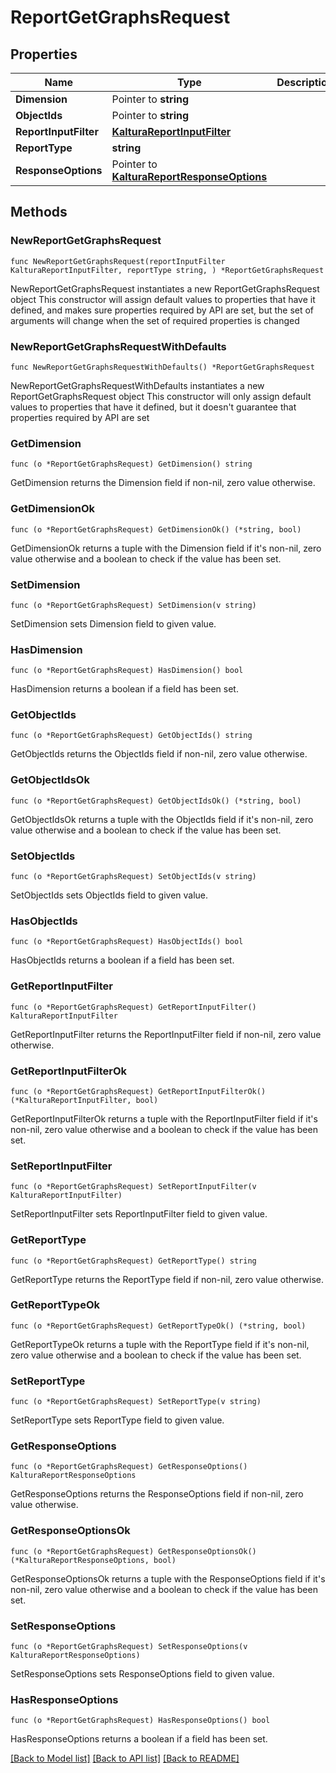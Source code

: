 # ReportGetGraphsRequest

## Properties

Name | Type | Description | Notes
------------ | ------------- | ------------- | -------------
**Dimension** | Pointer to **string** |  | [optional] 
**ObjectIds** | Pointer to **string** |  | [optional] 
**ReportInputFilter** | [**KalturaReportInputFilter**](KalturaReportInputFilter.md) |  | 
**ReportType** | **string** |  | 
**ResponseOptions** | Pointer to [**KalturaReportResponseOptions**](KalturaReportResponseOptions.md) |  | [optional] 

## Methods

### NewReportGetGraphsRequest

`func NewReportGetGraphsRequest(reportInputFilter KalturaReportInputFilter, reportType string, ) *ReportGetGraphsRequest`

NewReportGetGraphsRequest instantiates a new ReportGetGraphsRequest object
This constructor will assign default values to properties that have it defined,
and makes sure properties required by API are set, but the set of arguments
will change when the set of required properties is changed

### NewReportGetGraphsRequestWithDefaults

`func NewReportGetGraphsRequestWithDefaults() *ReportGetGraphsRequest`

NewReportGetGraphsRequestWithDefaults instantiates a new ReportGetGraphsRequest object
This constructor will only assign default values to properties that have it defined,
but it doesn't guarantee that properties required by API are set

### GetDimension

`func (o *ReportGetGraphsRequest) GetDimension() string`

GetDimension returns the Dimension field if non-nil, zero value otherwise.

### GetDimensionOk

`func (o *ReportGetGraphsRequest) GetDimensionOk() (*string, bool)`

GetDimensionOk returns a tuple with the Dimension field if it's non-nil, zero value otherwise
and a boolean to check if the value has been set.

### SetDimension

`func (o *ReportGetGraphsRequest) SetDimension(v string)`

SetDimension sets Dimension field to given value.

### HasDimension

`func (o *ReportGetGraphsRequest) HasDimension() bool`

HasDimension returns a boolean if a field has been set.

### GetObjectIds

`func (o *ReportGetGraphsRequest) GetObjectIds() string`

GetObjectIds returns the ObjectIds field if non-nil, zero value otherwise.

### GetObjectIdsOk

`func (o *ReportGetGraphsRequest) GetObjectIdsOk() (*string, bool)`

GetObjectIdsOk returns a tuple with the ObjectIds field if it's non-nil, zero value otherwise
and a boolean to check if the value has been set.

### SetObjectIds

`func (o *ReportGetGraphsRequest) SetObjectIds(v string)`

SetObjectIds sets ObjectIds field to given value.

### HasObjectIds

`func (o *ReportGetGraphsRequest) HasObjectIds() bool`

HasObjectIds returns a boolean if a field has been set.

### GetReportInputFilter

`func (o *ReportGetGraphsRequest) GetReportInputFilter() KalturaReportInputFilter`

GetReportInputFilter returns the ReportInputFilter field if non-nil, zero value otherwise.

### GetReportInputFilterOk

`func (o *ReportGetGraphsRequest) GetReportInputFilterOk() (*KalturaReportInputFilter, bool)`

GetReportInputFilterOk returns a tuple with the ReportInputFilter field if it's non-nil, zero value otherwise
and a boolean to check if the value has been set.

### SetReportInputFilter

`func (o *ReportGetGraphsRequest) SetReportInputFilter(v KalturaReportInputFilter)`

SetReportInputFilter sets ReportInputFilter field to given value.


### GetReportType

`func (o *ReportGetGraphsRequest) GetReportType() string`

GetReportType returns the ReportType field if non-nil, zero value otherwise.

### GetReportTypeOk

`func (o *ReportGetGraphsRequest) GetReportTypeOk() (*string, bool)`

GetReportTypeOk returns a tuple with the ReportType field if it's non-nil, zero value otherwise
and a boolean to check if the value has been set.

### SetReportType

`func (o *ReportGetGraphsRequest) SetReportType(v string)`

SetReportType sets ReportType field to given value.


### GetResponseOptions

`func (o *ReportGetGraphsRequest) GetResponseOptions() KalturaReportResponseOptions`

GetResponseOptions returns the ResponseOptions field if non-nil, zero value otherwise.

### GetResponseOptionsOk

`func (o *ReportGetGraphsRequest) GetResponseOptionsOk() (*KalturaReportResponseOptions, bool)`

GetResponseOptionsOk returns a tuple with the ResponseOptions field if it's non-nil, zero value otherwise
and a boolean to check if the value has been set.

### SetResponseOptions

`func (o *ReportGetGraphsRequest) SetResponseOptions(v KalturaReportResponseOptions)`

SetResponseOptions sets ResponseOptions field to given value.

### HasResponseOptions

`func (o *ReportGetGraphsRequest) HasResponseOptions() bool`

HasResponseOptions returns a boolean if a field has been set.


[[Back to Model list]](../README.md#documentation-for-models) [[Back to API list]](../README.md#documentation-for-api-endpoints) [[Back to README]](../README.md)


